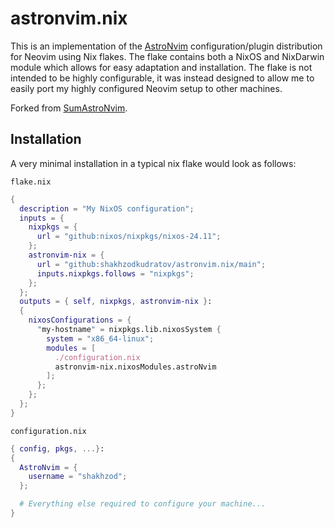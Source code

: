 # astronvim.nix

This is an implementation of the [AstroNvim](https://astronvim.com/)
configuration/plugin distribution for Neovim using Nix flakes. The flake contains both a
NixOS and NixDarwin module which allows for easy adaptation and installation. The flake
is not intended to be highly configurable, it was instead designed to allow me to easily
port my highly configured Neovim setup to other machines.

Forked from [SumAstroNvim](https://github.com/sum-rock/SumAstroNvim/).

## Installation

A very minimal installation in a typical nix flake would look as follows:

`flake.nix`

```nix
{
  description = "My NixOS configuration";
  inputs = {
    nixpkgs = {
      url = "github:nixos/nixpkgs/nixos-24.11";
    };
    astronvim-nix = {
      url = "github:shakhzodkudratov/astronvim.nix/main";
      inputs.nixpkgs.follows = "nixpkgs";
    };
  };
  outputs = { self, nixpkgs, astronvim-nix }:
  {
    nixosConfigurations = {
      "my-hostname" = nixpkgs.lib.nixosSystem {
        system = "x86_64-linux";
        modules = [
          ./configuration.nix
          astronvim-nix.nixosModules.astroNvim
        ];
      };
    };
  };
}
```

`configuration.nix`

```nix
{ config, pkgs, ...}:
{
  AstroNvim = {
    username = "shakhzod";
  };

  # Everything else required to configure your machine...
}
```
